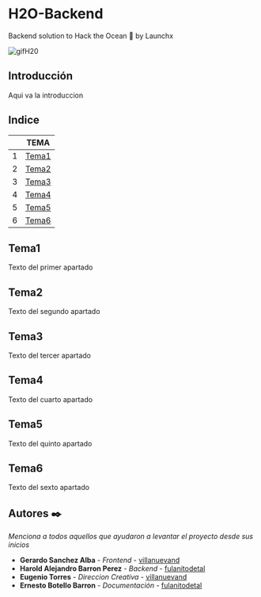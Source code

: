 # H2O-Backend
Backend solution to Hack the Ocean 🌊 by Launchx

![gifH20](https://user-images.githubusercontent.com/89043553/168487473-afdc8688-3bb7-4115-83db-2e222a2474e4.gif)

## Introducción
Aqui va la introduccion

## Indice

| | TEMA |
|------|------|
|1|[Tema1](#id1)|
|2|[Tema2](#id2)|
|3|[Tema3](#id3)|
|4|[Tema4](#id4)|
|5|[Tema5](#id5)|
|6|[Tema6](#id6)|

<div id='id1' />

## Tema1
Texto del primer apartado

<div id='id2' />

## Tema2
Texto del segundo apartado

<div id='id3' />

## Tema3
Texto del tercer apartado

<div id='id4' />

## Tema4
Texto del cuarto apartado

<div id='id5' />

## Tema5
Texto del quinto apartado

<div id='id6' />

## Tema6
Texto del sexto apartado

## Autores ✒️

_Menciona a todos aquellos que ayudaron a levantar el proyecto desde sus inicios_

* **Gerardo Sanchez Alba** - *Frontend* - [villanuevand](https://github.com/villanuevand)
* **Harold Alejandro Barron Perez** - *Backend* - [fulanitodetal](#fulanito-de-tal)
* **Eugenio Torres** - *Direccion Creativa* - [villanuevand](https://github.com/villanuevand)
* **Ernesto Botello Barron** - *Documentación* - [fulanitodetal](#fulanito-de-tal)

